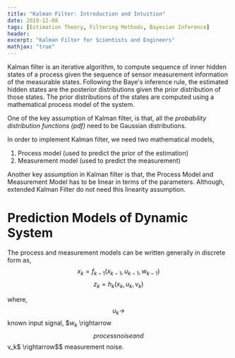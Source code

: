```yaml
---
title: "Kalman Filter: Introduction and Intuition"
date: 2019-12-08
tags: [Estimation Theory, Filtering Methods, Bayesian Inference]
header:
excerpt: "Kalman Filter for Scientists and Engineers"
mathjax: "true"
---
```


Kalman filter is an iterative algorithm, to compute sequence of inner hidden states of a process given the sequence of sensor measurement information of the measurable states. Following the Baye's inference rule, the estimated hidden states are the posterior distributions given the prior distribution of those states. The prior distributions of the states are computed using a mathematical process model of the system.

One of the key assumption of Kalman filter, is that, all the *probability distribution functions (pdf)* need to be Gaussian distributions.

In order to implement Kalman filter, we need two mathematical models,
1. Process model (used to predict the prior of the estimation)
2. Measurement model (used to predict the measurement)

Another key assumption in Kalman filter is that, the Process Model and Measurement Model has to be linear in terms of the parameters. Although, extended Kalman Filter do not need this linearity assumption.

# Prediction Models of Dynamic System
The process and measurement models can be written generally in discrete form as,
$$x_k = f_{k-1}(x_{k-1}, u_{k-1}, w_{k-1})$$
$$z_k = h_k(x_k, u_k, v_k)$$

where, $$u_k \rightarrow$$ known input signal, $$w_k$ \rightarrow$$ process noise and $$v_k$ \rightarrow$$ measurement noise.



  <!--image: "/images/posts/kalman_post_header_image.png"-->
